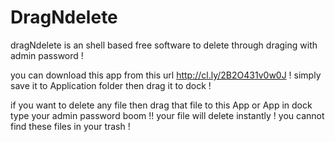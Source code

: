 DragNdelete
===========

dragNdelete is an shell based free software to delete through draging with admin password ! 

you can download this app from this url http://cl.ly/2B2O431v0w0J ! simply save it to Application folder then drag it to dock ! 

if you want to delete any file  then drag that file to this App or App in dock type your admin password boom !! your file will delete instantly ! you cannot find these files in your trash ! 